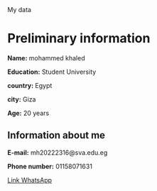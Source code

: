 <!DOCTYPE html>
<html lang="ar">
<head>
    <meta charset="UTF-8">
    <meta name="viewport" content="width=device-width, initial-scale=1.0">
     My data 
</head>
<body>
    <h1> Preliminary information </h1>
    <p><strong>Name:</strong> mohammed khaled</p>
    <p><strong>Education:</strong> Student University</p>
    <p><strong>country:</strong> Egypt</p>
    <p><strong>city:</strong> Giza</p>
    <p><strong>Age:</strong> 20 years</p>
    <h2>Information about me</h2>
    <p><strong>E-mail:</strong> mh20222316@sva.edu.eg</p>
    <p><strong>Phone number:</strong> 01158071631</p>
    <p><a href="https://api.whatsapp.com/send?phone=01158071631">Link WhatsApp </a></p>
</body>
</html>
